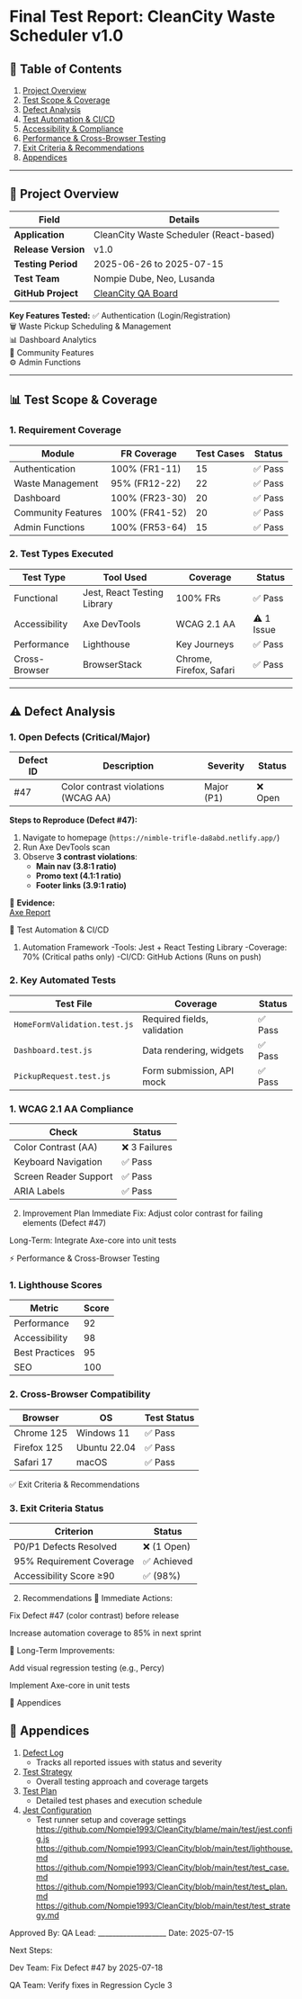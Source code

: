 # Final Test Report: CleanCity Waste Scheduler v1.0

## 📌 Table of Contents
1. [Project Overview](#-project-overview)
2. [Test Scope & Coverage](#-test-scope--coverage)
3. [Defect Analysis](#-defect-analysis)
4. [Test Automation & CI/CD](#-test-automation--cicd)
5. [Accessibility & Compliance](#-accessibility--compliance)
6. [Performance & Cross-Browser Testing](#-performance--cross-browser-testing)
7. [Exit Criteria & Recommendations](#-exit-criteria--recommendations)
8. [Appendices](#-appendices)

---

## 🏢 Project Overview

| **Field**          | **Details** |
|---------------------|------------|
| **Application**     | CleanCity Waste Scheduler (React-based) |
| **Release Version** | v1.0 |
| **Testing Period**  | 2025-06-26 to 2025-07-15 |
| **Test Team**       | Nompie Dube, Neo, Lusanda |
| **GitHub Project**  | [CleanCity QA Board](https://github.com/users/Nompie1993/projects/5) |

**Key Features Tested:**
✅ Authentication (Login/Registration)  
🗑️ Waste Pickup Scheduling & Management  
📊 Dashboard Analytics  
👥 Community Features  
⚙️ Admin Functions  

---

## 📊 Test Scope & Coverage

### 1. Requirement Coverage

| **Module**          | **FR Coverage** | **Test Cases** | **Status** |
|----------------------|----------------|----------------|------------|
| Authentication       | 100% (FR1-11)  | 15             | ✅ Pass    |
| Waste Management     | 95% (FR12-22)  | 22             | ✅ Pass    |
| Dashboard            | 100% (FR23-30) | 20             | ✅ Pass    |
| Community Features   | 100% (FR41-52) | 20             | ✅ Pass    |
| Admin Functions      | 100% (FR53-64) | 15             | ✅ Pass    |

### 2. Test Types Executed

| **Test Type**       | **Tool Used**       | **Coverage** | **Status** |
|----------------------|---------------------|--------------|------------|
| Functional           | Jest, React Testing Library | 100% FRs | ✅ Pass |
| Accessibility        | Axe DevTools        | WCAG 2.1 AA  | ⚠️ 1 Issue |
| Performance          | Lighthouse          | Key Journeys | ✅ Pass |
| Cross-Browser        | BrowserStack        | Chrome, Firefox, Safari | ✅ Pass |

---

## ⚠️ Defect Analysis

### 1. Open Defects (Critical/Major)

| **Defect ID** | **Description**                     | **Severity** | **Status** |
|---------------|-------------------------------------|--------------|------------|
| #47           | Color contrast violations (WCAG AA) | Major (P1)   | ❌ Open    |

**Steps to Reproduce (Defect #47):**
1. Navigate to homepage (`https://nimble-trifle-da8abd.netlify.app/`)
2. Run Axe DevTools scan
3. Observe **3 contrast violations**:
   - **Main nav (3.8:1 ratio)**
   - **Promo text (4.1:1 ratio)**
   - **Footer links (3.9:1 ratio)**

📸 **Evidence:**  
[Axe Report](https://github.com/user-attachments/assets/08135134-8276-4fd8-97ae-b3c0a0cecfeb)

🤖 Test Automation & CI/CD
1. Automation Framework
-Tools: Jest + React Testing Library
-Coverage: 70% (Critical paths only)
-CI/CD: GitHub Actions (Runs on push)

### 2. Key Automated Tests

| Test File                     | Coverage                          | Status     |
|-------------------------------|-----------------------------------|------------|
| `HomeFormValidation.test.js`  | Required fields, validation       | ✅ Pass    |
| `Dashboard.test.js`           | Data rendering, widgets           | ✅ Pass    |
| `PickupRequest.test.js`       | Form submission, API mock         | ✅ Pass    |


### 1. WCAG 2.1 AA Compliance

| Check                  | Status            |
|------------------------|-------------------|
| Color Contrast (AA)    | ❌ 3 Failures     |
| Keyboard Navigation    | ✅ Pass           |
| Screen Reader Support  | ✅ Pass           |
| ARIA Labels           | ✅ Pass           |


2. Improvement Plan
Immediate Fix: Adjust color contrast for failing elements (Defect #47)

Long-Term: Integrate Axe-core into unit tests

⚡ Performance & Cross-Browser Testing


   ### 1. Lighthouse Scores

| Metric           | Score |
|------------------|-------|
| Performance      | 92    |
| Accessibility    | 98    |
| Best Practices   | 95    |
| SEO              | 100   |



   ### 2. Cross-Browser Compatibility

| Browser       | OS            | Test Status |
|--------------|---------------|-------------|
| Chrome 125   | Windows 11    | ✅ Pass     |
| Firefox 125  | Ubuntu 22.04  | ✅ Pass     |
| Safari 17    | macOS         | ✅ Pass     |

✅ Exit Criteria & Recommendations


   ### 3. Exit Criteria Status

| Criterion                     | Status           |
|-------------------------------|------------------|
| P0/P1 Defects Resolved        | ❌ (1 Open)      |
| 95% Requirement Coverage      | ✅ Achieved      |
| Accessibility Score ≥90       | ✅ (98%)         |

2. Recommendations
🚀 Immediate Actions:

Fix Defect #47 (color contrast) before release

Increase automation coverage to 85% in next sprint

📅 Long-Term Improvements:

Add visual regression testing (e.g., Percy)

Implement Axe-core in unit tests

📎 Appendices
## 📎 Appendices

1. [Defect Log](./defect_log.md)  
   - Tracks all reported issues with status and severity
2. [Test Strategy](./test_strategy.md)  
   - Overall testing approach and coverage targets
3. [Test Plan](./test_plan.md)  
   - Detailed test phases and execution schedule
4. [Jest Configuration](./jest.config.js)  
   - Test runner setup and coverage settings
https://github.com/Nompie1993/CleanCity/blame/main/test/jest.config.js
https://github.com/Nompie1993/CleanCity/blob/main/test/lighthouse.md
https://github.com/Nompie1993/CleanCity/blob/main/test/test_case.md
https://github.com/Nompie1993/CleanCity/blob/main/test/test_plan.md
https://github.com/Nompie1993/CleanCity/blob/main/test/test_strategy.md

Approved By:
QA Lead: ___________________
Date: 2025-07-15

Next Steps:

Dev Team: Fix Defect #47 by 2025-07-18

QA Team: Verify fixes in Regression Cycle 3
